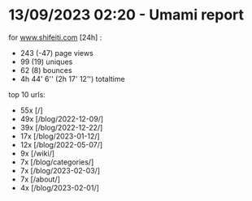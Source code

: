 # 13/09/2023 02:20 - Umami report
for www.shifeiti.com [24h] :

 - 243 (-47) page views
 - 99 (19) uniques
 - 62 (8) bounces
 - 4h 44' 6'' (2h 17' 12'') totaltime


top 10 urls:
 - 55x [/]
 - 49x [/blog/2022-12-09/]
 - 39x [/blog/2022-12-22/]
 - 17x [/blog/2023-01-12/]
 - 12x [/blog/2022-05-07/]
 - 9x [/wiki/]
 - 7x [/blog/categories/]
 - 7x [/blog/2023-02-03/]
 - 7x [/about/]
 - 4x [/blog/2023-02-01/]


